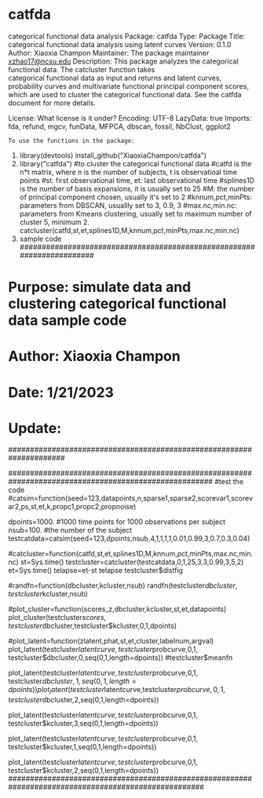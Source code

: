 # catfda
categorical functional data analysis
Package: catfda
Type: Package
Title: categorical functional data analysis using latent curves
Version: 0.1.0
Author: Xiaoxia Champon
Maintainer: The package maintainer <xzhao17@ncsu.edu>
Description: This package analyzes the categorical functional data. The catcluster function takes   	    
    categorical functional data as input and returns and latent curves, probability curves and 
    multivariate functional principal component scores, which are used to cluster the categorical 
    functional data. See the catfda document for more details.

				
License: What license is it under?
Encoding: UTF-8
LazyData: true
Imports:
    fda,
    refund,
    mgcv,
    funData,
    MFPCA,
    dbscan,
    fossil,
    NbClust,
    ggplot2
    
    
    To use the functions in the package:
  1) library(devtools)
     install_github("XiaoxiaChampon/catfda")
  2) library("catfda")
     #to cluster the categorical functional data
     #catfd is the n*t matrix, where n is the number of subjects, t is observatioal time points
     #st: first observational time, et: last observational time
     #splines1D is the number of basis expansions, it is usually set to 25
     #M: the number of principal component chosen, usually it's set to 2
     #knnum,pct,minPts: parameters from DBSCAN, usuallly set to 3, 0.9, 3
     #max.nc,min.nc: parameters from Kmeans clustering, usually set to maximum number of cluster 5, minimum 2.
     catcluster(catfd,st,et,splines1D,M,knnum,pct,minPts,max.nc,min.nc)
   3) sample code 
    #######################################################################
# Purpose: simulate data and clustering categorical functional data sample code
# Author: Xiaoxia Champon
# Date: 1/21/2023
# Update:
#####################################################################




#######################################################################################################
#test the code
#catsim=function(seed=123,datapoints,n,sparse1,sparse2,scorevar1,scorevar2,ps,st,et,k,propc1,propc2,propnoise)

dpoints=1000. #1000 time points for 1000 observations per subject
nsub=100. #the number of the subject
testcatdata=catsim(seed=123,dpoints,nsub,4,1,1,1,1,0.01,0.99,3,0.7,0.3,0.04)

#catcluster=function(catfd,st,et,splines1D,M,knnum,pct,minPts,max.nc,min.nc)
st=Sys.time()
testcluster=catcluster(testcatdata,0,1,25,3,3,0.99,3,5,2)
et=Sys.time()
telapse=et-st
telapse
testcluster$distfig

#randfn=function(dbcluster,kcluster,nsub)
randfn(testcluster$dbcluster,testcluster$kcluster,nsub)

#plot_cluster=function(scores_z,dbcluster,kcluster,st,et,datapoints)
plot_cluster(testcluster$scores,testcluster$dbcluster,testcluster$kcluster,0,1,dpoints)

#plot_latent=function(zlatent,phat,st,et,cluster,labelnum,argval)
plot_latent(testcluster$latentcurve,testcluster$probcurve,0,1,
            testcluster$dbcluster,0,seq(0,1,length=dpoints))  #testcluster$meanfn

plot_latent(testcluster$latentcurve,testcluster$probcurve,0,1,
            testcluster$dbcluster,1,seq(0,1,length=dpoints))
plot_latent(testcluster$latentcurve,testcluster$probcurve,0,1,
            testcluster$dbcluster,2,seq(0,1,length=dpoints))

plot_latent(testcluster$latentcurve,testcluster$probcurve,0,1,
            testcluster$kcluster,3,seq(0,1,length=dpoints))

plot_latent(testcluster$latentcurve,testcluster$probcurve,0,1,
            testcluster$kcluster,1,seq(0,1,length=dpoints))

plot_latent(testcluster$latentcurve,testcluster$probcurve,0,1,
            testcluster$kcluster,2,seq(0,1,length=dpoints))
#####################################################################################################
